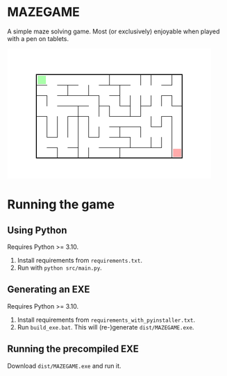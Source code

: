 # MAZEGAME

A simple maze solving game. Most (or exclusively) enjoyable when played with a pen on tablets.

![Animation](doc/animation.gif)

# Running the game

## Using Python

Requires Python >= 3.10.

1. Install requirements from `requirements.txt`.
2. Run with `python src/main.py`.

## Generating an EXE

Requires Python >= 3.10.

1. Install requirements from `requirements_with_pyinstaller.txt`.
2. Run `build_exe.bat`. This will (re-)generate `dist/MAZEGAME.exe`.

## Running the precompiled EXE

Download `dist/MAZEGAME.exe` and run it.
